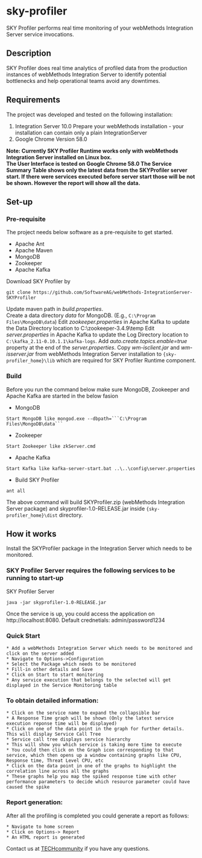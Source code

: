 # sky-profiler
SKY Profiler performs real time monitoring of your webMethods Integration Server service invocations.

## Description
SKY Profiler does real time analytics of profiled data from the production instances of webMethods Integration Server to identify potential bottlenecks and help operational teams avoid any downtimes.

## Requirements

The project was developed and tested on the following installation:

1. Integration Server 10.0
Prepare your webMethods installation - your installation can contain only a plain IntegrationServer
2. Google Chrome Version 58.0
  
**Note: Currently SKY Profiler Runtime works only with webMethods Integration Server installed on Linux box.  
	The User Interface is tested on Google Chrome 58.0
	The Service Summary Table shows only the latest data from the SKYProfiler server start. If there were services executed before server start those will be not be shown. However the report will show all the data.**

## Set-up

### Pre-requisite

The project needs below software as a pre-requisite to get started.
* Apache Ant
* Apache Maven
* MongoDB
* Zookeeper
* Apache Kafka

Download SKY Profiler by
```
git clone https://github.com/SoftwareAG/webMethods-IntegrationServer-SKYProfiler
```
 
Update maven path in _build.properties_.  
Create a data directory _data_ for MongoDB. (E.g., ```C:\Program Files\MongoDB\data```)
Edit _zookeeper.properties_ in Apache Kafka to update the Data Directory location to C:\zookeeper-3.4.9\temp
Edit _server.properties_ in Apache Kafka to update the Log Directory location to ```C:\kafka_2.11-0.10.1.1\kafka-logs```. Add _auto.create.topics.enable=true_ property at the end of the _server.properties_.
Copy _wm-isclient.jar_ and _wm-isserver.jar_ from webMethods Integration Server installation to ```{sky-profiler_home}\lib``` which are required for SKY Profiler Runtime component.

### Build
Before you run the command below make sure MongoDB, Zookeeper and Apache Kafka are started in the below fasion
* MongoDB
```
Start MongoDB like mongod.exe --dbpath=```C:\Program Files\MongoDB\data```
```

* Zookeeper
```
Start Zookeeper like zkServer.cmd
```

* Apache Kafka
```
Start Kafka like kafka-server-start.bat ..\..\config\server.properties
```

* Build SKY Profiler
```
ant all
```

The above command will build SKYProfiler.zip (webMethods Integration Server package) and skyprofiler-1.0-RELEASE.jar inside ```{sky-profiler_home}\dist``` directory. 

## How it works

Install the SKYProfiler package in the Integration Server which needs to be monitored.

### SKY Profiler Server requires the following services to be running to start-up
SKY Profiler Server
```
java -jar skyprofiler-1.0-RELEASE.jar
```

Once the service is up, you could access the application on http://localhost:8080.
Default crednetials: admin/password1234


### Quick Start
	* Add a webMethods Integration Server which needs to be monitored and click on the server added
	* Navigate to Options->Configuration
	* Select the Package which needs to be monitored
	* Fill-in other details and Save
	* Click on Start to start monitoring
	* Any service execution that belongs to the selected will get displayed in the Service Monitoring table
		
### To obtain detailed information:
	* Click on the service name to expand the collapsible bar
	* A Response Time graph will be shown (Only the latest service execution reponse time will be displayed)
	* Click on one of the data point in the graph for further details. This will display Service Call Tree
	* Service call tree displays service hierarchy
	* This will show you which service is taking more time to execute
	* You could then click on the Graph icon corresponding to that service, which then opens up a window containing graphs like CPU, Response time, Threat Level CPU, etc
	* Click on the data point in one of the graphs to highlight the correlation line across all the graphs 
	* These graphs help you map the spiked response time with other performance parameters to decide which resource parameter could have caused the spike
		
### Report generation:
After all the profiling is completed you could generate a report as follows:
		
	* Navigate to home screen
	* Click on Options-> Report
	* An HTML report is generated

Contact us at [TECHcommunity](mailto:technologycommunity@softwareag.com?subject=Github/SoftwareAG) if you have any questions.
